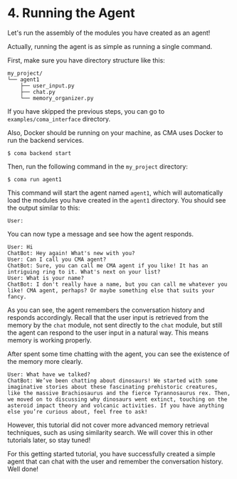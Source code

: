 # 4. Running the Agent

Let's run the assembly of the modules you have created as an agent!

Actually, running the agent is as simple as running a single command. 

First, make sure you have directory structure like this:

```
my_project/
└── agent1
    ├── user_input.py
    ├── chat.py
    └── memory_organizer.py
```
If you have skipped the previous steps, you can go to `examples/coma_interface` directory.

Also, Docker should be running on your machine, as CMA uses Docker to run the backend services.
```shell
$ coma backend start
```

Then, run the following command in the `my_project` directory:

```shell
$ coma run agent1
```

This command will start the agent named `agent1`, which will automatically load the modules you have created in the `agent1` directory. 
You should see the output similar to this:

```shell
User: 
```

You can now type a message and see how the agent responds.

```console
User: Hi
ChatBot: Hey again! What's new with you?
User: Can I call you CMA agent?
ChatBot: Sure, you can call me CMA agent if you like! It has an intriguing ring to it. What's next on your list?
User: What is your name?
ChatBot: I don't really have a name, but you can call me whatever you like! CMA agent, perhaps? Or maybe something else that suits your fancy.
```

As you can see, the agent remembers the conversation history and responds accordingly. Recall that the user input is retrieved from the memory by the `chat` module, not sent directly to the `chat` module, but still the agent can respond to the user input in a natural way. This means memory is working properly. 

After spent some time chatting with the agent, you can see the existence of the memory more clearly. 

```console
User: What have we talked?
ChatBot: We’ve been chatting about dinosaurs! We started with some imaginative stories about these fascinating prehistoric creatures, like the massive Brachiosaurus and the fierce Tyrannosaurus rex. Then, we moved on to discussing why dinosaurs went extinct, touching on the asteroid impact theory and volcanic activities. If you have anything else you’re curious about, feel free to ask!
```

However, this tutorial did not cover more advanced memory retrieval techniques, such as using similarity search. 
We will cover this in other tutorials later, so stay tuned!

For this getting started tutorial, you have successfully created a simple agent that can chat with the user and remember the conversation history.
Well done!

